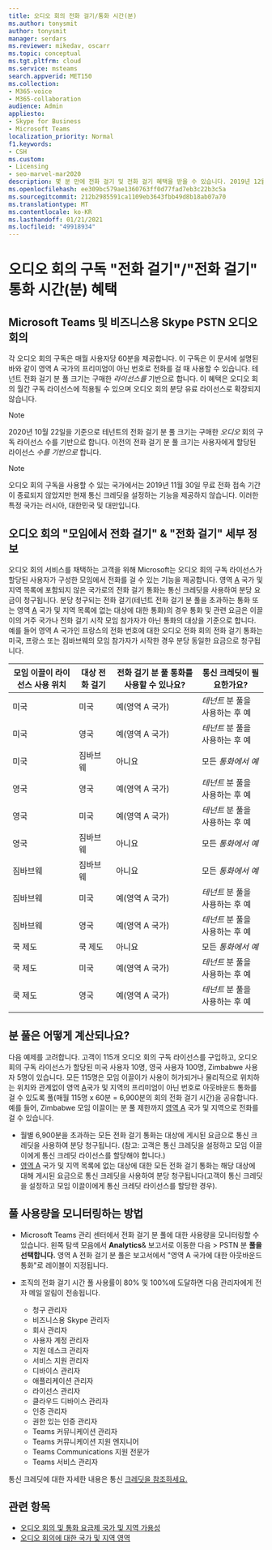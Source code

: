 ```yaml
---
title: 오디오 회의 전화 걸기/통화 시간(분)
ms.author: tonysmit
author: tonysmit
manager: serdars
ms.reviewer: mikedav, oscarr
ms.topic: conceptual
ms.tgt.pltfrm: cloud
ms.service: msteams
search.appverid: MET150
ms.collection:
- M365-voice
- M365-collaboration
audience: Admin
appliesto:
- Skype for Business
- Microsoft Teams
localization_priority: Normal
f1.keywords:
- CSH
ms.custom:
- Licensing
- seo-marvel-mar2020
description: 몇 분 만에 전화 걸기 및 전화 걸기 혜택을 받을 수 있습니다. 2019년 12월 1일을 기점으로 각 오디오 회의 구독은 영역 A 국가에 대해 매월 사용자당 60분을 제공합니다.
ms.openlocfilehash: ee309bc579ae1360763ff0d77fad7eb3c22b3c5a
ms.sourcegitcommit: 212b2985591ca1109eb3643fbb49d8b18ab07a70
ms.translationtype: MT
ms.contentlocale: ko-KR
ms.lasthandoff: 01/21/2021
ms.locfileid: "49918934"
---
```

# <a name="audio-conferencing-subscription-dial-outcall-me-at-minutes-benefit"></a>오디오 회의 구독 "전화 걸기"/"전화 걸기" 통화 시간(분) 혜택

## <a name="microsoft-teams-and-skype-for-business-pstn-audio-conferencing"></a>Microsoft Teams 및 비즈니스용 Skype PSTN 오디오 회의

각 오디오 회의 구독은 매월 사용자당 60분을 제공합니다. 이 구독은 이 문서에 설명된 바와 같이 영역 A 국가의 프리미엄이 아닌 번호로 전화를 걸 때 사용할 수 있습니다. 테넌트 전화 걸기 분 풀 크기는 구매한 *라이선스를* 기반으로 합니다. 이 혜택은 오디오 회의 월간  구독 라이선스에 적용될 수 있으며 오디오 회의 분당 유료 라이선스로 확장되지 않습니다. 

> [!NOTE]
> 2020년 10월 22일을 기준으로 테넌트의 전화 걸기 분 풀 크기는 구매한 *오디오* 회의 구독 라이선스 수를 기반으로 합니다. 이전의 전화 걸기 분 풀 크기는 사용자에게 할당된 라이선스 *수를 기반으로* 합니다.


> [!NOTE]
> 오디오 회의 [](complimentary-dial-out-period.md) 구독을 사용할 수 있는 국가에서는 2019년 11월 30일 무료 전화 접속 기간이 종료되지 않았지만 현재 통신 크레딧을 설정하는 기능을 제공하지 않습니다. 이러한 특정 국가는 러시아, 대한민국 및 대만입니다.

## <a name="audio-conferencing-dial-out-from-a-meeting--call-me-at-details"></a>오디오 회의 "모임에서 전화 걸기" & "전화 걸기" 세부 정보

오디오 회의 서비스를 채택하는 고객을 위해 Microsoft는 오디오 회의 구독 라이선스가 할당된 사용자가 구성한 모임에서 전화를 걸 수 있는 기능을 제공합니다. 영역 [A](audio-conferencing-zones.md) 국가 및 지역 목록에 포함되지 않은 국가로의 전화 걸기 통화는 통신 크레딧을 사용하여 분당 요금이 청구됩니다. 분당 청구되는 전화 걸기(테넌트 전화 걸기 분 풀을 초과하는 통화 또는 영역 [A](audio-conferencing-zones.md) 국가 및 지역 목록에 없는 대상에 대한 통화)의 경우 통화 및 관련 요금은 이끌이의 거주 국가나 전화 걸기 시작 모임 참가자가 아닌 통화의 대상을 기준으로 합니다. 예를 들어 영역 A 국가인 프랑스의 전화 번호에 대한 오디오 전화 회의 전화 걸기 통화는 미국, 프랑스 또는 짐바브웨의 모임 참가자가 시작한 경우 분당 동일한 요금으로 청구됩니다. 


|모임 이끌이 라이선스 사용 위치 |대상 전화 걸기 |전화 걸기 분 풀 통화를 사용할 수 있나요?|통신 크레딧이 필요한가요?|
|---------|---------|---------|---------|
|미국 |미국 |예(영역 A 국가) |*테넌트* 분 풀을 사용하는 후 예         |
|미국 |영국|예(영역 A 국가) |  *테넌트* 분 풀을 사용하는 후 예       |
|미국     |짐바브웨|    아니요     |     모든 *통화에서 예*    |
|영국     |영국|예(영역 A 국가) |  *테넌트* 분 풀을 사용하는 후 예       |
|영국     |미국 |예(영역 A 국가) |  *테넌트* 분 풀을 사용하는 후 예       |
|영국     |짐바브웨|    아니요     |   모든 *통화에서 예*      |
|짐바브웨     |짐바브웨|    아니요     |    모든 *통화에서 예*     |
|짐바브웨     |미국 | 예(영역 A 국가) | *테넌트* 분 풀을 사용하는 후 예        |
|짐바브웨     |영국 | 예(영역 A 국가) | *테넌트* 분 풀을 사용하는 후 예        |
|쿡 제도     |쿡 제도 |   아니요      |    모든 *통화에서 예*     |
|쿡 제도     |미국  | 예(영역 A 국가) |  *테넌트* 분 풀을 사용하는 후 예       |
|쿡 제도     |영국 | 예(영역 A 국가) | *테넌트* 분 풀을 사용하는 후 예        |
|    |         |         |         |

## <a name="how-are-minute-pools-calculated"></a>분 풀은 어떻게 계산되나요?

다음 예제를 고려합니다. 고객이 115개 오디오 회의 구독 라이선스를 구입하고, 오디오 회의 구독 라이선스가 할당된 미국 사용자 10명, 영국 사용자 100명, Zimbabwe 사용자 5명이 있습니다. 모든 115명은 모임 이끌이가 사용이 허가되거나 물리적으로 위치하는 위치와 관계없이 영역 [A](audio-conferencing-zones.md)국가 및 지역의 프리미엄이 아닌 번호로 아웃바운드 통화를 걸 수 있도록 풀(매월 115명 x 60분 = 6,900분의 회의 전화 걸기 시간)을 공유합니다.  예를 들어, Zimbabwe 모임 이끌이는 분 풀 제한까지 [영역 A](audio-conferencing-zones.md) 국가 및 지역으로 전화를 걸 수 있습니다.

- 월별 6,900분을 초과하는 모든 전화 걸기 통화는 대상에 게시된 요금으로 통신 크레딧을 사용하여 분당 청구됩니다. (참고: 고객은 통신 [](what-are-communications-credits.md) 크레딧을 설정하고 모임 이끌이에게 통신 크레딧 라이선스를 할당해야 합니다.)
- [영역 A](audio-conferencing-zones.md) 국가 및 지역 목록에 없는 대상에 대한 모든 전화 걸기 통화는 해당 대상에 대해 게시된 요금으로 통신 크레딧을 사용하여 분당 청구됩니다(고객이 통신 크레딧을 설정하고 모임 이끌이에게 통신 크레딧 라이선스를 할당한 경우).

## <a name="how-can-i-monitor-minute-my-pool-usage"></a>풀 사용량을 모니터링하는 방법

- Microsoft Teams 관리 센터에서 전화 걸기 분 풀에 대한 사용량을 모니터링할 수 있습니다. 왼쪽 탐색 모음에서 **Analytics**& 보고서로 이동한 다음  >  PSTN 분 **풀을 선택합니다.** 영역 A 전화 걸기 분 풀은 보고서에서 "영역 A 국가에 대한 아웃바운드 통화"로 레이블이 지정됩니다.
- 조직의 전화 걸기 시간 풀 사용률이 80% 및 100%에 도달하면 다음 관리자에게 전자 메일 알림이 전송됩니다.

  - 청구 관리자
  - 비즈니스용 Skype 관리자
  - 회사 관리자
  - 사용자 계정 관리자
  - 지원 데스크 관리자
  - 서비스 지원 관리자
  - 디바이스 관리자
  - 애플리케이션 관리자
  - 라이선스 관리자
  - 클라우드 디바이스 관리자
  - 인증 관리자
  - 권한 있는 인증 관리자
  - Teams 커뮤니케이션 관리자
  - Teams 커뮤니케이션 지원 엔지니어
  - Teams Communications 지원 전문가
  - Teams 서비스 관리자

통신 크레딧에 대한 자세한 내용은 통신 [크레딧을 참조하세요.](what-are-communications-credits.md)

## <a name="related-topics"></a>관련 항목

- [오디오 회의 및 통화 요금제 국가 및 지역 가용성](country-and-region-availability-for-audio-conferencing-and-calling-plans/country-and-region-availability-for-audio-conferencing-and-calling-plans.md)
- [오디오 회의에 대한 국가 및 지역 영역](audio-conferencing-zones.md)
